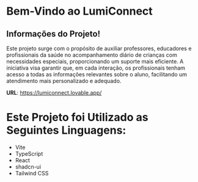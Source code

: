 # Bem-Vindo ao LumiConnect

## Informações do Projeto!

Este projeto surge com o propósito de auxiliar professores, educadores e profissionais da saúde no acompanhamento diário de crianças com necessidades especiais, proporcionando um suporte mais eficiente. A iniciativa visa garantir que, em cada interação, os profissionais tenham acesso a todas as informações relevantes sobre o aluno, facilitando um atendimento mais personalizado e adequado.

**URL**: https://lumiconnect.lovable.app/

# Este Projeto foi Utilizado as Seguintes Linguagens:

- Vite
- TypeScript
- React
- shadcn-ui
- Tailwind CSS

